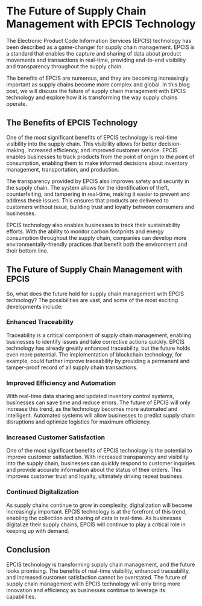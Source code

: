 # The Future of Supply Chain Management with EPCIS Technology

The Electronic Product Code Information Services (EPCIS) technology has been described as a game-changer for supply chain management. EPCIS is a standard that enables the capture and sharing of data about product movements and transactions in real-time, providing end-to-end visibility and transparency throughout the supply chain. 

The benefits of EPCIS are numerous, and they are becoming increasingly important as supply chains become more complex and global. In this blog post, we will discuss the future of supply chain management with EPCIS technology and explore how it is transforming the way supply chains operate.

## The Benefits of EPCIS Technology

One of the most significant benefits of EPCIS technology is real-time visibility into the supply chain. This visibility allows for better decision-making, increased efficiency, and improved customer service. EPCIS enables businesses to track products from the point of origin to the point of consumption, enabling them to make informed decisions about inventory management, transportation, and production.

The transparency provided by EPCIS also improves safety and security in the supply chain. The system allows for the identification of theft, counterfeiting, and tampering in real-time, making it easier to prevent and address these issues. This ensures that products are delivered to customers without issue, building trust and loyalty between consumers and businesses.

EPCIS technology also enables businesses to track their sustainability efforts. With the ability to monitor carbon footprints and energy consumption throughout the supply chain, companies can develop more environmentally-friendly practices that benefit both the environment and their bottom line.

## The Future of Supply Chain Management with EPCIS

So, what does the future hold for supply chain management with EPCIS technology? The possibilities are vast, and some of the most exciting developments include:

### Enhanced Traceability

Traceability is a critical component of supply chain management, enabling businesses to identify issues and take corrective actions quickly. EPCIS technology has already greatly enhanced traceability, but the future holds even more potential. The implementation of blockchain technology, for example, could further improve traceability by providing a permanent and tamper-proof record of all supply chain transactions.

### Improved Efficiency and Automation

With real-time data sharing and updated inventory control systems, businesses can save time and reduce errors. The future of EPCIS will only increase this trend, as the technology becomes more automated and intelligent. Automated systems will allow businesses to predict supply chain disruptions and optimize logistics for maximum efficiency.

### Increased Customer Satisfaction

One of the most significant benefits of EPCIS technology is the potential to improve customer satisfaction. With increased transparency and visibility into the supply chain, businesses can quickly respond to customer inquiries and provide accurate information about the status of their orders. This improves customer trust and loyalty, ultimately driving repeat business.

### Continued Digitalization 

As supply chains continue to grow in complexity, digitalization will become increasingly important. EPCIS technology is at the forefront of this trend, enabling the collection and sharing of data in real-time. As businesses digitalize their supply chains, EPCIS will continue to play a critical role in keeping up with demand.

## Conclusion

EPCIS technology is transforming supply chain management, and the future looks promising. The benefits of real-time visibility, enhanced traceability, and increased customer satisfaction cannot be overstated. The future of supply chain management with EPCIS technology will only bring more innovation and efficiency as businesses continue to leverage its capabilities.
